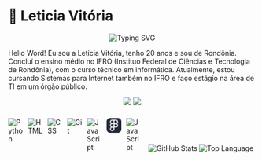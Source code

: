 # 🌱 Leticia Vitória
<div align="center" width="100%">
  <img src="https://readme-typing-svg.demolab.com?font=Iosevka&width=900&size=22&center=true&lines=Seja+Bem-vindo!" alt="Typing SVG"/>
</div>

Hello Word! Eu sou a Leticia Vitória, tenho 20 anos e sou de Rondônia. Concluí o ensino médio no IFRO (Instituo Federal de Ciências e Tecnologia de Rondônia), com o curso técnico em informática. Atualmente, estou cursando Sistemas para Internet também no IFRO e faço estágio na área de TI em um órgão público. 

<div align="center">
  <a href = "mailto:leticia.firmino@estudante.ifro.edu.br"><img src="https://img.shields.io/badge/-Gmail-%23333?style=for-the-badge&logo=gmail&logoColor=white" target="_blank"></a>
  <a href="https://www.linkedin.com/in/leticia-firmino-6193202b4" target="_blank"><img src="https://img.shields.io/badge/-LinkedIn-%230077B5?style=for-the-badge&logo=linkedin&logoColor=white" target="_blank"></a>
</div>

### 
<img 
    align="left" 
    alt="Python" 
    title="Python"
    width="30px" 
    style="padding-right: 10px;" 
    src="https://cdn.jsdelivr.net/gh/devicons/devicon@latest/icons/python/python-original.svg" 
/>
<img 
    align="left" 
    alt="HTML"
    title="HTML" 
    width="30px" 
    style="padding-right: 10px;" 
    src="https://cdn.jsdelivr.net/gh/devicons/devicon@latest/icons/html5/html5-original.svg" 
/>
<img 
    align="left" 
    alt="CSS" 
    title="CSS"
    width="30px" 
    style="padding-right: 10px;" 
    src="https://cdn.jsdelivr.net/gh/devicons/devicon@latest/icons/css3/css3-original.svg" 
/>


<img 
    align="left" 
    alt="Git" 
    title="Git"
    width="30px" 
    style="padding-right: 10px;" 
    src="https://cdn.jsdelivr.net/gh/devicons/devicon@latest/icons/git/git-original.svg" 
/>

<img 
    align="left" 
    alt="JavaScript" 
    title="JavaScript"
    width="30px" 
    style="padding-right: 10px;" 
    src="https://cdn.jsdelivr.net/gh/devicons/devicon@latest/icons/javascript/javascript-original.svg" 
/>
  <img 
    align="left" 
    alt="JavaScript" 
    title="JavaScript"
    width="30px" 
    style="padding-right: 10px;" 
    src="https://raw.githubusercontent.com/tandpfun/skill-icons/65dea6c4eaca7da319e552c09f4cf5a9a8dab2c8/icons/Figma-Dark.svg" />
  <img     
    align="left" 
    alt="JavaScript" 
    title="JavaScript"
    width="30px" 
    style="padding-right: 10px;"  src="https://cdn.jsdelivr.net/gh/devicons/devicon@latest/icons/mysql/mysql-original.svg" />

<br/>


<br>
<br>

<div align="center">
  <img
    height=175
    align="center"
    alt="GitHub Stats"
    src="https://github-readme-stats.vercel.app/api/?username=letvitoria&show_icons=true&count_private=true&rank_icon=github&theme=dark&font=Iosevka"
  />
  <img
    height=175
    align="center"
    alt="Top Language"
    src="https://github-readme-stats.vercel.app/api/top-langs/?username=letvitoria&layout=compact&font=Iosevka&langs_count=16&theme=dark"
  />
  <br>
</div>

</p>
